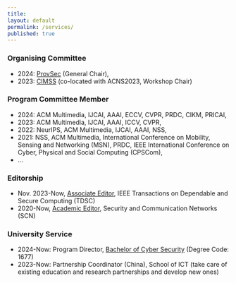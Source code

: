 ```yaml
---
title:
layout: default
permalink: /services/
published: true
---
```


### Organising Committee
+ 2024: [ProvSec](https://provsec2024.github.io/ProvSec2024/committee.html) (General Chair), 
+ 2023: [CIMSS](https://cimssworkshop.github.io/contents/CIMSS2023/contents/committee.html) (co-located with ACNS2023, Workshop Chair)


### Program Committee Member
+ 2024: ACM Multimedia, IJCAI, AAAI, ECCV, CVPR, PRDC, CIKM, PRICAI, 
+ 2023: ACM Multimedia, IJCAI, AAAI, ICCV, CVPR,
+ 2022: NeurIPS, ACM Multimedia, IJCAI, AAAI, NSS,
+ 2021: NSS, ACM Multimedia, International Conference on Mobility, Sensing and Networking (MSN), PRDC,  IEEE International Conference on Cyber, Physical and Social Computing (CPSCom), 
+ ...

### Editorship
+ Nov. 2023-Now, [Associate Editor](https://www.computer.org/csdl/journal/tq/about/107350), IEEE Transactions on Dependable and Secure Computing (TDSC)
+ 2020-Now, [Academic Editor](https://www.hindawi.com/journals/scn/editors/), Security and Communication Networks (SCN)

### University Service
+ 2024-Now: Program Director, [Bachelor of Cyber Security](https://www.griffith.edu.au/study/degrees/bachelor-of-cyber-security-1677) (Degree Code: 1677)
+ 2023-Now: Partnership Coordinator (China), School of ICT (take care of existing education and research partnerships and develop new ones)